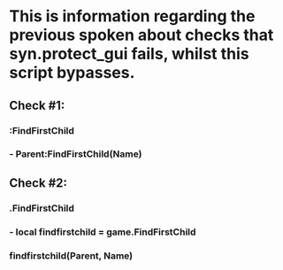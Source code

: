 # This is information regarding the previous spoken about checks that syn.protect_gui fails, whilst this script bypasses.

## Check #1:
### :FindFirstChild
  ### - Parent:FindFirstChild(Name)

## Check #2:
### .FindFirstChild
  ### - local findfirstchild = game.FindFirstChild
  ###   findfirstchild(Parent, Name)
